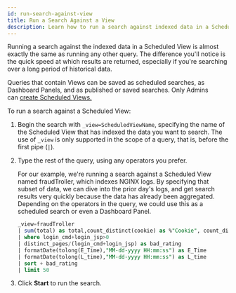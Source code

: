 ```yaml
---
id: run-search-against-view
title: Run a Search Against a View
description: Learn how to run a search against indexed data in a Scheduled View.
---
```


Running a search against the indexed data in a Scheduled View is almost exactly the same as running any other query. The difference you'll notice is the quick speed at which results are returned, especially if you're searching over a long period of historical data.

Queries that contain Views can be saved as scheduled searches, as Dashboard Panels, and as published or saved searches. Only Admins can [create Scheduled Views.](add-scheduled-view.md)

To run a search against a Scheduled View:

1. Begin the search with `_view=ScheduledViewName`, specifying the name of the Scheduled View that has indexed the data you want to search. The use of `_view` is only supported in the scope of a query, that is, before the first pipe (`|`).
1. Type the rest of the query, using any operators you prefer.

    For our example, we're running a search against a Scheduled View named fraudTroller, which indexes NGINX logs. By specifying that subset of data, we can dive into the prior day's logs, and get search results very quickly because the data has already been aggregated. Depending on the operators in the query, we could use this as a scheduled search or even a Dashboard Panel.  

    ```sql
    _view=fraudTroller
    | sum(total) as total,count_distinct(cookie) as %"Cookie", count_distinct(url) as distinct_pages,sum(login_cmd) as login_cmd, sum(login_jsp) as login_jsp, sum(main_jsp) as main_jsp ,max(L_time) as L_time, min(E_Time) as E_Time by trueip
    | where login_cmd+login_jsp>0
    | distinct_pages/(login_cmd+login_jsp) as bad_rating
    | formatDate(tolong(E_Time),"MM-dd-yyyy HH:mm:ss") as E_Time
    | formatDate(tolong(L_time),"MM-dd-yyyy HH:mm:ss") as L_time
    | sort + bad_rating
    | limit 50
    ```

1. Click **Start** to run the search.
